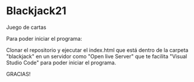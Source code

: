 # Blackjack21
Juego de cartas

Para poder iniciar el programa:

Clonar el repositorio y ejecutar el index.html que está dentro de la carpeta "blackjack" en un servidor como "Open live Server" que te facilita "Visual Studio Code" para poder iniciar el programa.

GRACIAS!
